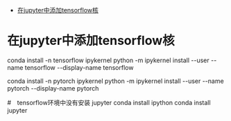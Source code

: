 - [ 在jupyter中添加tensorflow核](#head1)
# <span id="head1"> 在jupyter中添加tensorflow核</span>
conda install  -n tensorflow ipykernel
python -m ipykernel install --user --name tensorflow --display-name tensorflow

conda install -n pytorch ipykernel
python -m ipykernel install --user --name pytorch --display-name pytorch

#　tensorflow环境中没有安装 jupyter
conda install ipython
conda install jupyter